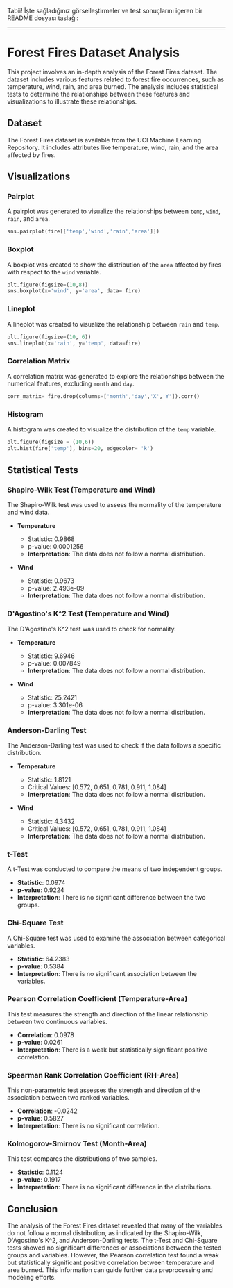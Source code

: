 Tabii! İşte sağladığınız görselleştirmeler ve test sonuçlarını içeren bir README dosyası taslağı:

---

# Forest Fires Dataset Analysis

This project involves an in-depth analysis of the Forest Fires dataset. The dataset includes various features related to forest fire occurrences, such as temperature, wind, rain, and area burned. The analysis includes statistical tests to determine the relationships between these features and visualizations to illustrate these relationships.

## Dataset

The Forest Fires dataset is available from the UCI Machine Learning Repository. It includes attributes like temperature, wind, rain, and the area affected by fires.

## Visualizations

### Pairplot
A pairplot was generated to visualize the relationships between `temp`, `wind`, `rain`, and `area`.

```python
sns.pairplot(fire[['temp','wind','rain','area']])
```

### Boxplot
A boxplot was created to show the distribution of the `area` affected by fires with respect to the `wind` variable.

```python
plt.figure(figsize=(10,8))
sns.boxplot(x='wind', y='area', data= fire)
```

### Lineplot
A lineplot was created to visualize the relationship between `rain` and `temp`.

```python
plt.figure(figsize=(10, 6))
sns.lineplot(x='rain', y='temp', data=fire)
```

### Correlation Matrix
A correlation matrix was generated to explore the relationships between the numerical features, excluding `month` and `day`.

```python
corr_matrix= fire.drop(columns=['month','day','X','Y']).corr()
```

### Histogram
A histogram was created to visualize the distribution of the `temp` variable.

```python
plt.figure(figsize = (10,6))
plt.hist(fire['temp'], bins=20, edgecolor= 'k')
```

## Statistical Tests

### Shapiro-Wilk Test (Temperature and Wind)
The Shapiro-Wilk test was used to assess the normality of the temperature and wind data.

- **Temperature**
  - Statistic: 0.9868
  - p-value: 0.0001256
  - **Interpretation**: The data does not follow a normal distribution.

- **Wind**
  - Statistic: 0.9673
  - p-value: 2.493e-09
  - **Interpretation**: The data does not follow a normal distribution.

### D'Agostino's K^2 Test (Temperature and Wind)
The D'Agostino's K^2 test was used to check for normality.

- **Temperature**
  - Statistic: 9.6946
  - p-value: 0.007849
  - **Interpretation**: The data does not follow a normal distribution.

- **Wind**
  - Statistic: 25.2421
  - p-value: 3.301e-06
  - **Interpretation**: The data does not follow a normal distribution.

### Anderson-Darling Test
The Anderson-Darling test was used to check if the data follows a specific distribution.

- **Temperature**
  - Statistic: 1.8121
  - Critical Values: [0.572, 0.651, 0.781, 0.911, 1.084]
  - **Interpretation**: The data does not follow a normal distribution.

- **Wind**
  - Statistic: 4.3432
  - Critical Values: [0.572, 0.651, 0.781, 0.911, 1.084]
  - **Interpretation**: The data does not follow a normal distribution.

### t-Test
A t-Test was conducted to compare the means of two independent groups.

- **Statistic**: 0.0974
- **p-value**: 0.9224
- **Interpretation**: There is no significant difference between the two groups.

### Chi-Square Test
A Chi-Square test was used to examine the association between categorical variables.

- **Statistic**: 64.2383
- **p-value**: 0.5384
- **Interpretation**: There is no significant association between the variables.

### Pearson Correlation Coefficient (Temperature-Area)
This test measures the strength and direction of the linear relationship between two continuous variables.

- **Correlation**: 0.0978
- **p-value**: 0.0261
- **Interpretation**: There is a weak but statistically significant positive correlation.

### Spearman Rank Correlation Coefficient (RH-Area)
This non-parametric test assesses the strength and direction of the association between two ranked variables.

- **Correlation**: -0.0242
- **p-value**: 0.5827
- **Interpretation**: There is no significant correlation.

### Kolmogorov-Smirnov Test (Month-Area)
This test compares the distributions of two samples.

- **Statistic**: 0.1124
- **p-value**: 0.1917
- **Interpretation**: There is no significant difference in the distributions.

## Conclusion
The analysis of the Forest Fires dataset revealed that many of the variables do not follow a normal distribution, as indicated by the Shapiro-Wilk, D'Agostino's K^2, and Anderson-Darling tests. The t-Test and Chi-Square tests showed no significant differences or associations between the tested groups and variables. However, the Pearson correlation test found a weak but statistically significant positive correlation between temperature and area burned. This information can guide further data preprocessing and modeling efforts.

